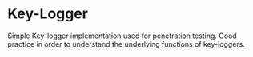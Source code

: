 # Key-Logger
Simple Key-logger implementation used for penetration testing. Good practice in order to understand the underlying functions of key-loggers.
